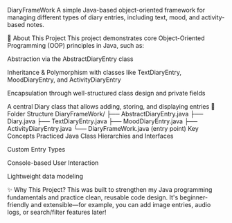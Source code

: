 DiaryFrameWork
A simple Java-based object-oriented framework for managing different types of diary entries, including text, mood, and activity-based notes.

🚀 About This Project
This project demonstrates core Object-Oriented Programming (OOP) principles in Java, such as:

Abstraction via the AbstractDiaryEntry class

Inheritance & Polymorphism with classes like TextDiaryEntry, MoodDiaryEntry, and ActivityDiaryEntry

Encapsulation through well-structured class design and private fields

A central Diary class that allows adding, storing, and displaying entries
📁 Folder Structure
DiaryFrameWork/
├── AbstractDiaryEntry.java
├── Diary.java
├── TextDiaryEntry.java
├── MoodDiaryEntry.java
├── ActivityDiaryEntry.java
└── DiaryFrameWork.java (entry point)
Key Concepts Practiced
Java Class Hierarchies and Interfaces

Custom Entry Types

Console-based User Interaction

Lightweight data modeling

✨ Why This Project?
This was built to strengthen my Java programming fundamentals and practice clean, reusable code design. It's beginner-friendly and extensible—for example, you can add image entries, audio logs, or search/filter features later!
